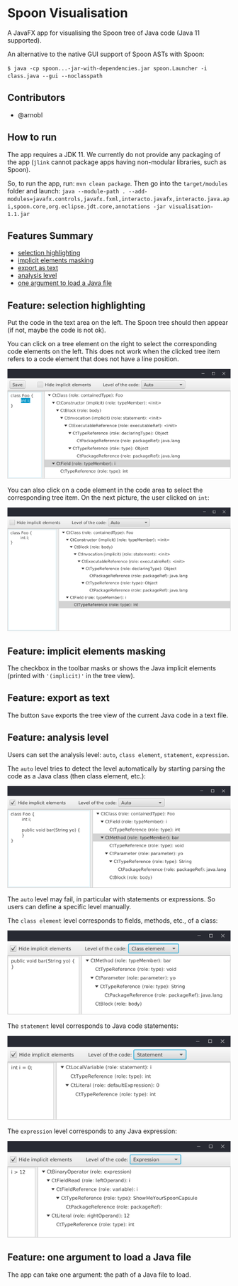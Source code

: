 # Spoon Visualisation

A JavaFX app for visualising the Spoon tree of Java code (Java 11 supported).

An alternative to the native GUI support of Spoon ASTs with Spoon:

`$ java -cp spoon...-jar-with-dependencies.jar spoon.Launcher -i class.java --gui --noclasspath`

## Contributors

- @arnobl

## How to run

The app requires a JDK 11.
We currently do not provide any packaging of the app (`jlink` cannot package apps having non-modular libraries, such as Spoon).

So, to run the app, run: `mvn clean package`. 
Then go into the `target/modules` folder and launch: `java --module-path . --add-modules=javafx.controls,javafx.fxml,interacto.javafx,interacto.java.api,spoon.core,org.eclipse.jdt.core,annotations -jar visualisation-1.1.jar`

## Features Summary

- [selection highlighting](#feature-selection-highlighting)
- [implicit elements masking](#feature-implicit-elements-masking)
- [export as text](#feature-export-as-text)
- [analysis level](#feature-analysis-level)
- [one argument to load a Java file](#feature-one-argument-to-load-a-java-file)

## Feature: selection highlighting

Put the code in the text area on the left.
The Spoon tree should then appear (if not, maybe the code is not ok).

You can click on a tree element on the right to select the corresponding code elements on the left.
This does not work when the clicked tree item refers to a code element that does not have a line position.

![features](doc/appFeat.png)

You can also click on a code element in the code area to select the corresponding tree item.
On the next picture, the user clicked on `int`:

![features](doc/appFeat2.png)


## Feature: implicit elements masking

The checkbox in the toolbar masks or shows the Java implicit elements (printed with `'(implicit)'` in the tree view).

## Feature: export as text

The button `Save` exports the tree view of the current Java code in a text file.


## Feature: analysis level

Users can set the analysis level: `auto`, `class element`, `statement`, `expression`.

The `auto` level tries to detect the level automatically by starting parsing the code as a Java class (then class element, etc.):

![auto](doc/appAuto.png)

The `auto` level may fail, in particular with statements or expressions.
So users can define a specific level manually.

The `class element` level corresponds to fields, methods, etc., of a class:

![auto](doc/appClassElt.png)

The `statement` level corresponds to Java code statements:

![auto](doc/appStatement.png)

The `expression` level corresponds to any Java expression:

![auto](doc/appExp.png)


## Feature: one argument to load a Java file

The app can take one argument: the path of a Java file to load.
  
